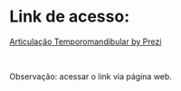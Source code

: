 # Link de acesso: 

[Articulação Temporomandibular by Prezi](https://prezi.com/view/vmEEzSvejthHXGp1tKIK/)

<br>

Observação: acessar o link via página web.